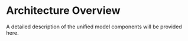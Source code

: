# Architecture Overview

A detailed description of the unified model components will be provided here.

